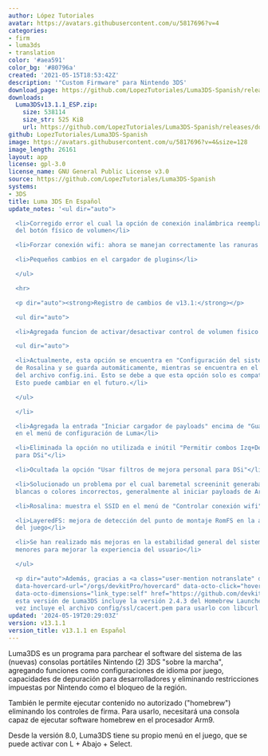 ```yaml
---
author: López Tutoriales
avatar: https://avatars.githubusercontent.com/u/5817696?v=4
categories:
- firm
- luma3ds
- translation
color: '#aea591'
color_bg: '#80796a'
created: '2021-05-15T18:53:42Z'
description: '"Custom Firmware" para Nintendo 3DS'
download_page: https://github.com/LopezTutoriales/Luma3DS-Spanish/releases
downloads:
  Luma3DSv13.1.1_ESP.zip:
    size: 538114
    size_str: 525 KiB
    url: https://github.com/LopezTutoriales/Luma3DS-Spanish/releases/download/v13.1.1/Luma3DSv13.1.1_ESP.zip
github: LopezTutoriales/Luma3DS-Spanish
image: https://avatars.githubusercontent.com/u/5817696?v=4&size=128
image_length: 26161
layout: app
license: gpl-3.0
license_name: GNU General Public License v3.0
source: https://github.com/LopezTutoriales/Luma3DS-Spanish
systems:
- 3DS
title: Luma 3DS En Español
update_notes: '<ul dir="auto">

  <li>Corregido error el cual la opción de conexión inalámbrica reemplazaba la anulación
  del botón físico de volumen</li>

  <li>Forzar conexión wifi: ahora se manejan correctamente las ranuras wifi no configuradas</li>

  <li>Pequeños cambios en el cargador de plugins</li>

  </ul>

  <hr>

  <p dir="auto"><strong>Registro de cambios de v13.1:</strong></p>

  <ul dir="auto">

  <li>Agregada funcion de activar/desactivar control de volumen fisico

  <ul dir="auto">

  <li>Actualmente, esta opción se encuentra en "Configuración del sistema" en el menú
  de Rosalina y se guarda automáticamente, mientras se encuentra en el apartado [misc]
  del archivo config.ini. Esto se debe a que esta opción solo es compatible con NATIVE_FIRM.
  Esto puede cambiar en el futuro.</li>

  </ul>

  </li>

  <li>Agregada la entrada "Iniciar cargador de payloads" encima de "Guardar y salir"
  en el menú de configuración de Luma</li>

  <li>Eliminada la opción no utilizada e inútil "Permitir combos Izq+Der / Arr+Aba
  para DSi"</li>

  <li>Ocultada la opción "Usar filtros de mejora personal para DSi"</li>

  <li>Solucionado un problema por el cual baremetal screeninit generaba dos pantallas
  blancas o colores incorrectos, generalmente al iniciar payloads de Arm9</li>

  <li>Rosalina: muestra el SSID en el menú de "Controlar conexión wifi"</li>

  <li>LayeredFS: mejora de detección del punto de montaje RomFS en la actualización
  del juego</li>

  <li>Se han realizado más mejoras en la estabilidad general del sistema y otros ajustes
  menores para mejorar la experiencia del usuario</li>

  </ul>

  <p dir="auto">Además, gracias a <a class="user-mention notranslate" data-hovercard-type="organization"
  data-hovercard-url="/orgs/devkitPro/hovercard" data-octo-click="hovercard-link-click"
  data-octo-dimensions="link_type:self" href="https://github.com/devkitPro">@devkitPro</a>,
  esta versión de Luma3DS incluye la versión 2.4.3 del Homebrew Launcher, que a su
  vez incluye el archivo config/ssl/cacert.pem para usarlo con libcurl.</p>'
updated: '2024-05-19T20:29:03Z'
version: v13.1.1
version_title: v13.1.1 en Español
---
```

Luma3DS es un programa para parchear el software del sistema de las (nuevas) consolas portátiles Nintendo (2) 3DS "sobre la marcha", agregando funciones como configuraciones de idioma por juego, capacidades de depuración para desarrolladores y eliminando restricciones impuestas por Nintendo como el bloqueo de la región.

También le permite ejecutar contenido no autorizado ("homebrew") eliminando los controles de firma. Para usarlo, necesitará una consola capaz de ejecutar software homebrew en el procesador Arm9.

Desde la versión 8.0, Luma3DS tiene su propio menú en el juego, que se puede activar con L + Abajo + Select.